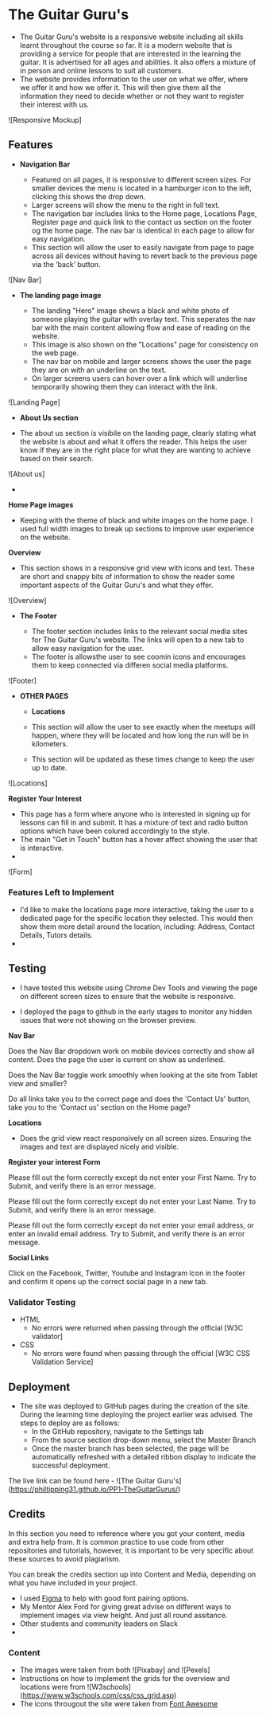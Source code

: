 # The Guitar Guru's

- The Guitar Guru's website is a responsive website including all skills learnt throughout the course so far. It is a modern website that is providing a service for people that are interested in the learning the guitar. It is advertised for all ages and abilities. It also offers a mixture of in person and online lessons to suit all customers.
- The website provides information to the user on what we offer, where we offer it and how we offer it. This will then give them all the information they need to decide whether or not they want to register their interest with us.


![Responsive Mockup]

## Features

- __Navigation Bar__

  - Featured on all pages, it is responsive to different screen sizes. For smaller devices the menu is located in a hamburger icon to the left, clicking this shows the drop down.
  - Larger screens will show the menu to the right in full text. 
  - The navigation bar includes links to the Home page, Locations Page, Register page and quick link to the contact us section on the footer og the home page. The nav bar is identical in each page to allow for easy navigation.
  - This section will allow the user to easily navigate from page to page across all devices without having to revert back to the previous page via the ‘back’ button.

![Nav Bar]

- __The landing page image__

  - The landing "Hero" image shows a black and white photo of someone playing the guitar with overlay text. This seperates the nav bar with the main content allowing flow and ease of reading on the website. 
  - This image is also shown on the "Locations" page for consistency on the web page.
  - The nav bar on mobile and larger screens shows the user the page they are on with an underline on the text.
  - On larger screens users can hover over a link which will underline temporarily showing them they can interact with the link.

![Landing Page]

- __About Us section__

- The about us section is visibile on the landing page, clearly stating what the website is about and what it offers the reader. This helps the user know if they are in the right place for what they are wanting to achieve based on their search.

![About us]

- 
__Home Page images__

- Keeping with the theme of black and white images on the home page. I used full width images to break up sections to improve user experience on the website.

__Overview__

- This section shows in a responsive grid view with icons and text. These are short and snappy bits of information to show the reader some important aspects of the Guitar Guru's and what they offer. 

![Overview]

- __The Footer__

  - The footer section includes links to the relevant social media sites for The Guitar Guru's website. The links will open to a new tab to allow easy navigation for the user.
  - The footer is allowsthe user to see coomin icons and encourages them to keep connected via differen social media platforms.

![Footer]

- __OTHER PAGES__

  - __Locations__

  - This section will allow the user to see exactly when the meetups will happen, where they will be located and how long the run will be in kilometers.
  - This section will be updated as these times change to keep the user up to date.

![Locations]


__Register Your Interest__

- This page has a form where anyone who is interested in signing up for lessons can fill in and submit. It has a mixture of text and radio button options which have been colured accordingly to the style. 
- The main "Get in Touch" button has a hover affect showing the user that is interactive.
- 

![Form]

### Features Left to Implement

- I'd like to make the locations page more interactive, taking the user to a dedicated page for the specific location they selected. This would then show them more detail around the location, including: Address, Contact Details, Tutors details. 
- 

## Testing

- I have tested this website using Chrome Dev Tools and viewing the page on different screen sizes to ensure that the website is responsive.
  
- I deployed the page to github in the early stages to monitor any hidden issues that were not showing on the browser preview.

__Nav Bar__
  
Does the Nav Bar dropdown work on mobile devices correctly and show all content. Does the page the user is current on show as underlined.

Does the Nav Bar toggle work smoothly when looking at the site from Tablet view and smaller?

Do all links take you to the correct page and does the 'Contact Us' button, take you to the 'Contact us' section on the Home page?

__Locations__

- Does the grid view react responsively on all screen sizes. Ensuring the images and text are displayed nicely and visible.

__Register your interest Form__

Please fill out the form correctly except do not enter your First Name. Try to Submit, and verify there is an error message.

Please fill out the form correctly except do not enter your Last Name. Try to Submit, and verify there is an error message.

Please fill out the form correctly except do not enter your email address, or enter an invalid email address. Try to Submit, and verify there is an error message.

__Social Links__

Click on the Facebook, Twitter, Youtube and Instagram Icon in the footer and confirm it opens up the correct social page in a new tab.


### Validator Testing

- HTML
  - No errors were returned when passing through the official [W3C validator]
- CSS
  - No errors were found when passing through the official [W3C CSS Validation Service]


## Deployment


- The site was deployed to GitHub pages during the creation of the site. During the learning time deploying the project earlier was advised. The steps to deploy are as follows:
  - In the GitHub repository, navigate to the Settings tab
  - From the source section drop-down menu, select the Master Branch
  - Once the master branch has been selected, the page will be automatically refreshed with a detailed ribbon display to indicate the successful deployment.

The live link can be found here - ![The Guitar Guru's] (https://philtipping31.github.io/PP1-TheGuitarGurus/)

## Credits

In this section you need to reference where you got your content, media and extra help from. It is common practice to use code from other repositories and tutorials, however, it is important to be very specific about these sources to avoid plagiarism.

You can break the credits section up into Content and Media, depending on what you have included in your project.

- I used [Figma](https://www.figma.com/google-fonts/montserrat-font-pairings/) to help with good font pairing options.
- My Mentor Alex Ford for giving great advise on different ways to implement images via view height. And just all round assitance.
- Other students and community leaders on Slack
- 

### Content

- The images were taken from both ![Pixabay] and ![Pexels]
- Instructions on how to implement the grids for the overview and locations were from ![W3schools] (https://www.w3schools.com/css/css_grid.asp)
- The icons througout the site were taken from [Font Awesome](https://fontawesome.com/)

